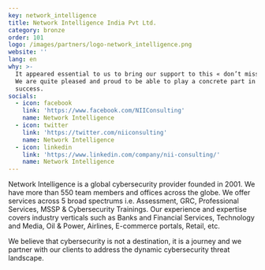 ```yaml
---
key: network_intelligence
title: Network Intelligence India Pvt Ltd.
category: bronze
order: 101
logo: /images/partners/logo-network_intelligence.png
website: ''
lang: en
why: >-
  It appeared essential to us to bring our support to this « don’t miss » event.
  We are quite pleased and proud to be able to play a concrete part in its
  success.  
socials:
  - icon: facebook
    link: 'https://www.facebook.com/NIIConsulting'
    name: Network Intelligence
  - icon: twitter
    link: 'https://twitter.com/niiconsulting'
    name: Network Intelligence
  - icon: linkedin
    link: 'https://www.linkedin.com/company/nii-consulting/'
    name: Network Intelligence
---
```

Network Intelligence is a global cybersecurity provider founded in 2001. We have more than 550 team members and offices across the globe. We offer services across 5 broad spectrums i.e. Assessment, GRC, Professional Services, MSSP & Cybersecurity Trainings. Our experience and expertise covers industry verticals such as Banks and Financial Services, Technology and Media, Oil & Power, Airlines, E-commerce portals, Retail, etc.

We believe that cybersecurity is not a destination, it is a journey and we partner with our clients to address the dynamic cybersecurity threat landscape.
